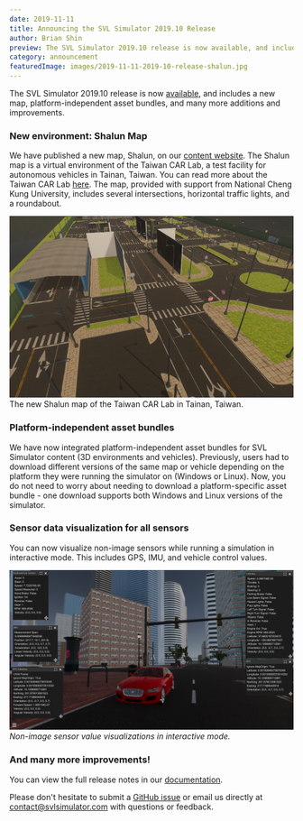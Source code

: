 ```yaml
---
date: 2019-11-11
title: Announcing the SVL Simulator 2019.10 Release
author: Brian Shin
preview: The SVL Simulator 2019.10 release is now available, and includes a new map, platform-independent asset bundles, and many more additions and improvements.
category: announcement
featuredImage: images/2019-11-11-2019-10-release-shalun.jpg
---
```


The SVL Simulator 2019.10 release is now [available](https://github.com/lgsvl/simulator/releases/tag/2019.10), and includes a new map, platform-independent asset bundles, and many more additions and improvements.

### New environment: Shalun Map

We have published a new map, Shalun, on our [content website](https://content.svlsimulator.com/maps/). The Shalun map is a virtual environment of the Taiwan CAR Lab, a test facility for autonomous vehicles in Tainan, Taiwan. You can read more about the Taiwan CAR Lab [here](http://taiwancarlab.narlabs.org.tw/index_en.html). The map, provided with support from National Cheng Kung University, includes several intersections, horizontal traffic lights, and a roundabout.

![Shalun Map](images/2019-11-11-2019-10-release-shalun.jpg)
The new Shalun map of the Taiwan CAR Lab in Tainan, Taiwan.

### Platform-independent asset bundles

We have now integrated platform-independent asset bundles for SVL Simulator content (3D environments and vehicles). Previously, users had to download different versions of the same map or vehicle depending on the platform they were running the simulator on (Windows or Linux). Now, you do not need to worry about needing to download a platform-specific asset bundle - one download supports both Windows and Linux versions of the simulator.

### Sensor data visualization for all sensors

You can now visualize non-image sensors while running a simulation in interactive mode. This includes GPS, IMU, and vehicle control values.

![Sensor Value Visualizations](images/2019-11-11-2019-10-release-sensor-viz2.jpg)
_Non-image sensor value visualizations in interactive mode._

### And many more improvements!

You can view the full release notes in our [documentation](https://www.svlsimulator.com/docs/changelog/).

Please don't hesitate to submit a [GitHub issue](https://github.com/lgsvl/simulator/issues) or email us directly at [contact@svlsimulator.com](mailto:contact@svlsimulator.com) with questions or feedback.
